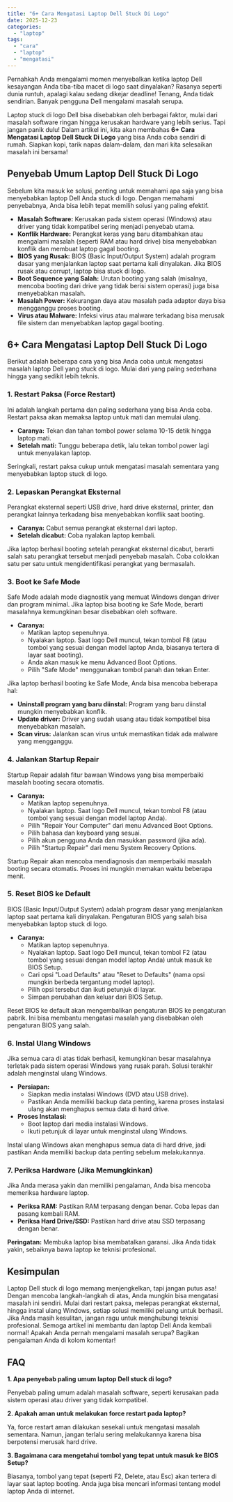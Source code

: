 ```yaml
---
title: "6+ Cara Mengatasi Laptop Dell Stuck Di Logo"
date: 2025-12-23
categories: 
  - "laptop"
tags: 
  - "cara"
  - "laptop"
  - "mengatasi"
---
```


Pernahkah Anda mengalami momen menyebalkan ketika laptop Dell kesayangan Anda tiba-tiba macet di logo saat dinyalakan? Rasanya seperti dunia runtuh, apalagi kalau sedang dikejar deadline! Tenang, Anda tidak sendirian. Banyak pengguna Dell mengalami masalah serupa.

Laptop stuck di logo Dell bisa disebabkan oleh berbagai faktor, mulai dari masalah software ringan hingga kerusakan hardware yang lebih serius. Tapi jangan panik dulu! Dalam artikel ini, kita akan membahas **6+ Cara Mengatasi Laptop Dell Stuck Di Logo** yang bisa Anda coba sendiri di rumah. Siapkan kopi, tarik napas dalam-dalam, dan mari kita selesaikan masalah ini bersama!

## Penyebab Umum Laptop Dell Stuck Di Logo

Sebelum kita masuk ke solusi, penting untuk memahami apa saja yang bisa menyebabkan laptop Dell Anda stuck di logo. Dengan memahami penyebabnya, Anda bisa lebih tepat memilih solusi yang paling efektif.

- **Masalah Software:** Kerusakan pada sistem operasi (Windows) atau driver yang tidak kompatibel sering menjadi penyebab utama.
- **Konflik Hardware:** Perangkat keras yang baru ditambahkan atau mengalami masalah (seperti RAM atau hard drive) bisa menyebabkan konflik dan membuat laptop gagal booting.
- **BIOS yang Rusak:** BIOS (Basic Input/Output System) adalah program dasar yang menjalankan laptop saat pertama kali dinyalakan. Jika BIOS rusak atau corrupt, laptop bisa stuck di logo.
- **Boot Sequence yang Salah:** Urutan booting yang salah (misalnya, mencoba booting dari drive yang tidak berisi sistem operasi) juga bisa menyebabkan masalah.
- **Masalah Power:** Kekurangan daya atau masalah pada adaptor daya bisa mengganggu proses booting.
- **Virus atau Malware:** Infeksi virus atau malware terkadang bisa merusak file sistem dan menyebabkan laptop gagal booting.

## 6+ Cara Mengatasi Laptop Dell Stuck Di Logo

Berikut adalah beberapa cara yang bisa Anda coba untuk mengatasi masalah laptop Dell yang stuck di logo. Mulai dari yang paling sederhana hingga yang sedikit lebih teknis.

### 1\. Restart Paksa (Force Restart)

Ini adalah langkah pertama dan paling sederhana yang bisa Anda coba. Restart paksa akan memaksa laptop untuk mati dan memulai ulang.

- **Caranya:** Tekan dan tahan tombol power selama 10-15 detik hingga laptop mati.
- **Setelah mati:** Tunggu beberapa detik, lalu tekan tombol power lagi untuk menyalakan laptop.

Seringkali, restart paksa cukup untuk mengatasi masalah sementara yang menyebabkan laptop stuck di logo.

### 2\. Lepaskan Perangkat Eksternal

Perangkat eksternal seperti USB drive, hard drive eksternal, printer, dan perangkat lainnya terkadang bisa menyebabkan konflik saat booting.

- **Caranya:** Cabut semua perangkat eksternal dari laptop.
- **Setelah dicabut:** Coba nyalakan laptop kembali.

Jika laptop berhasil booting setelah perangkat eksternal dicabut, berarti salah satu perangkat tersebut menjadi penyebab masalah. Coba colokkan satu per satu untuk mengidentifikasi perangkat yang bermasalah.

### 3\. Boot ke Safe Mode

Safe Mode adalah mode diagnostik yang memuat Windows dengan driver dan program minimal. Jika laptop bisa booting ke Safe Mode, berarti masalahnya kemungkinan besar disebabkan oleh software.

- **Caranya:**
    - Matikan laptop sepenuhnya.
    - Nyalakan laptop. Saat logo Dell muncul, tekan tombol F8 (atau tombol yang sesuai dengan model laptop Anda, biasanya tertera di layar saat booting).
    - Anda akan masuk ke menu Advanced Boot Options.
    - Pilih "Safe Mode" menggunakan tombol panah dan tekan Enter.

Jika laptop berhasil booting ke Safe Mode, Anda bisa mencoba beberapa hal:

- **Uninstall program yang baru diinstal:** Program yang baru diinstal mungkin menyebabkan konflik.
- **Update driver:** Driver yang sudah usang atau tidak kompatibel bisa menyebabkan masalah.
- **Scan virus:** Jalankan scan virus untuk memastikan tidak ada malware yang mengganggu.

### 4\. Jalankan Startup Repair

Startup Repair adalah fitur bawaan Windows yang bisa memperbaiki masalah booting secara otomatis.

- **Caranya:**
    - Matikan laptop sepenuhnya.
    - Nyalakan laptop. Saat logo Dell muncul, tekan tombol F8 (atau tombol yang sesuai dengan model laptop Anda).
    - Pilih "Repair Your Computer" dari menu Advanced Boot Options.
    - Pilih bahasa dan keyboard yang sesuai.
    - Pilih akun pengguna Anda dan masukkan password (jika ada).
    - Pilih "Startup Repair" dari menu System Recovery Options.

Startup Repair akan mencoba mendiagnosis dan memperbaiki masalah booting secara otomatis. Proses ini mungkin memakan waktu beberapa menit.

### 5\. Reset BIOS ke Default

BIOS (Basic Input/Output System) adalah program dasar yang menjalankan laptop saat pertama kali dinyalakan. Pengaturan BIOS yang salah bisa menyebabkan laptop stuck di logo.

- **Caranya:**
    - Matikan laptop sepenuhnya.
    - Nyalakan laptop. Saat logo Dell muncul, tekan tombol F2 (atau tombol yang sesuai dengan model laptop Anda) untuk masuk ke BIOS Setup.
    - Cari opsi "Load Defaults" atau "Reset to Defaults" (nama opsi mungkin berbeda tergantung model laptop).
    - Pilih opsi tersebut dan ikuti petunjuk di layar.
    - Simpan perubahan dan keluar dari BIOS Setup.

Reset BIOS ke default akan mengembalikan pengaturan BIOS ke pengaturan pabrik. Ini bisa membantu mengatasi masalah yang disebabkan oleh pengaturan BIOS yang salah.

### 6\. Instal Ulang Windows

Jika semua cara di atas tidak berhasil, kemungkinan besar masalahnya terletak pada sistem operasi Windows yang rusak parah. Solusi terakhir adalah menginstal ulang Windows.

- **Persiapan:**
    - Siapkan media instalasi Windows (DVD atau USB drive).
    - Pastikan Anda memiliki backup data penting, karena proses instalasi ulang akan menghapus semua data di hard drive.
- **Proses Instalasi:**
    - Boot laptop dari media instalasi Windows.
    - Ikuti petunjuk di layar untuk menginstal ulang Windows.

Instal ulang Windows akan menghapus semua data di hard drive, jadi pastikan Anda memiliki backup data penting sebelum melakukannya.

### 7\. Periksa Hardware (Jika Memungkinkan)

Jika Anda merasa yakin dan memiliki pengalaman, Anda bisa mencoba memeriksa hardware laptop.

- **Periksa RAM:** Pastikan RAM terpasang dengan benar. Coba lepas dan pasang kembali RAM.
- **Periksa Hard Drive/SSD:** Pastikan hard drive atau SSD terpasang dengan benar.

**Peringatan:** Membuka laptop bisa membatalkan garansi. Jika Anda tidak yakin, sebaiknya bawa laptop ke teknisi profesional.

## Kesimpulan

Laptop Dell stuck di logo memang menjengkelkan, tapi jangan putus asa! Dengan mencoba langkah-langkah di atas, Anda mungkin bisa mengatasi masalah ini sendiri. Mulai dari restart paksa, melepas perangkat eksternal, hingga instal ulang Windows, setiap solusi memiliki peluang untuk berhasil. Jika Anda masih kesulitan, jangan ragu untuk menghubungi teknisi profesional. Semoga artikel ini membantu dan laptop Dell Anda kembali normal! Apakah Anda pernah mengalami masalah serupa? Bagikan pengalaman Anda di kolom komentar!

## FAQ

**1\. Apa penyebab paling umum laptop Dell stuck di logo?**

Penyebab paling umum adalah masalah software, seperti kerusakan pada sistem operasi atau driver yang tidak kompatibel.

**2\. Apakah aman untuk melakukan force restart pada laptop?**

Ya, force restart aman dilakukan sesekali untuk mengatasi masalah sementara. Namun, jangan terlalu sering melakukannya karena bisa berpotensi merusak hard drive.

**3\. Bagaimana cara mengetahui tombol yang tepat untuk masuk ke BIOS Setup?**

Biasanya, tombol yang tepat (seperti F2, Delete, atau Esc) akan tertera di layar saat laptop booting. Anda juga bisa mencari informasi tentang model laptop Anda di internet.
